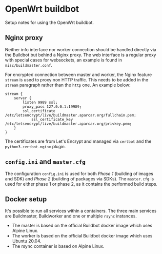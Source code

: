 # OpenWrt buildbot

Setup notes for using the OpenWrt buildbot.

## Nginx proxy

Neither info interface nor worker connection should be handled directly via the
Buildbot but behind a Nginx proxy. The web interface is a regular proxy with
special cases for websockets, an example is found in `misc/buildmaster.conf`.

For encrypted connection between master and worker, the Nginx feature `stream`
is used to proxy non HTTP traffic. This needs to be added in the `stream`
paragraph rather than the `http` one. An example below:

```
stream {
	server {
		listen 9989 ssl;
		proxy_pass 127.0.0.1:19989;
		ssl_certificate /etc/letsencrypt/live/buildmaster.aparcar.org/fullchain.pem;
    		ssl_certificate_key /etc/letsencrypt/live/buildmaster.aparcar.org/privkey.pem;
	}
}
```

The certificates are from Let's Encrypt and managed via `certbot` and the
`python3-certbot-nginx` plugin.

## `config.ini` and `master.cfg`

The configuration `config.ini` is used for both *Phase 1* (building of images
and SDK) and *Phase 2* (building of packages via SDKs). The `master.cfg` is used
for either phase 1 or phase 2, as it contains the performed build steps.


## Docker setup

It's possible to run all services within a containers. The three main services
are Buildmaster, Buildworker and one or multiple `rsync` instances.

* The master is based on the official Buildbot docker image which uses Alpine
  Linux.
* The worker is based on the official Buildbot docker image which uses Ubuntu
  20.04.
* The rsync container is based on Alpine Linux.
